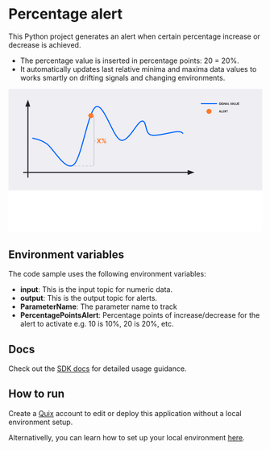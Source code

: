 # Percentage alert

This Python project generates an alert when certain percentage increase or decrease is achieved. 
- The percentage value is inserted in percentage points: 20 = 20%.
- It automatically updates last relative minima and maxima data values to works smartly on drifting signals and changing environments.

![graph](PercentageAlert.png?raw=true)

## Environment variables

The code sample uses the following environment variables:

- **input**: This is the input topic for numeric data.
- **output**: This is the output topic for alerts.
- **ParameterName**: The parameter name to track
- **PercentagePointsAlert**: Percentage points of increase/decrease for the alert to activate e.g. 10 is 10%, 20 is 20%, etc.

## Docs

Check out the [SDK docs](https://quix.ai/docs/sdk/introduction.html) for detailed usage guidance.

## How to run
Create a [Quix](https://portal.platform.quix.ai/self-sign-up?xlink=github) account to edit or deploy this application without a local environment setup.

Alternativelly, you can learn how to set up your local environment [here](/python/local-development).


